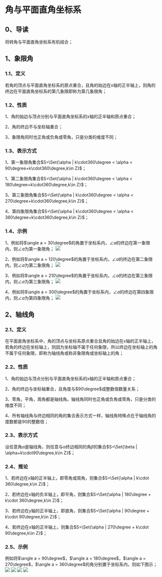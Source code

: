 # 角与平面直角坐标系
## 0、导读
将转角与平面直角坐标系有机结合；

## 1、象限角
### 1.1、定义
若角的顶点与平面直角坐标系的原点重合，且角的始边在x轴的正半轴上，则角的终边在平面直角坐标系的第几象限即称为第几象限角；

### 1.2、性质
1、角的始边与顶点分别与平面直角坐标系的x轴的正半轴和原点重合；

2、角的终边不与坐标轴重合；

3、象限角同时也正角或负角或零角，只是分类的维度不同；

### 1.3、表示方式
1、第一象限角集合$S=\Set{\alpha | k\cdot360\degree < \alpha < 90\degree+k\cdot360\degree,k\in Z}$；

1、第二象限角集合$S=\Set{\alpha | k\cdot360\degree < \alpha < 180\degree+k\cdot360\degree,k\in Z}$；

3、第三象限角集合$S=\Set{\alpha | k\cdot360\degree < \alpha < 270\degree+k\cdot360\degree,k\in Z}$；

4、第四象限角集合$S=\Set{\alpha | k\cdot360\degree < \alpha < 360\degree+k\cdot360\degree,k\in Z}$；

### 1.4、示例
1、例如将$\angle a = 30\degree$的角置于坐标系内，$\angle a$的终边在第一象限内，则$\angle a$为第一象限角；
![](../images/角08.png)

2、例如将$\angle a = 120\degree$的角置于坐标系内，$\angle a$的终边在第二象限内，则$\angle a$为第二象限角；
![](../images/角09.png)

3、例如将$\angle a = 210\degree$的角置于坐标系内，$\angle a$的终边在第三象限内，则$\angle a$为第三象限角；
![](../images/角10.png)

4、例如将$\angle a = 300\degree$的角置于坐标系内，$\angle a$的终边在第四象限内，则$\angle a$为第四象限角；
![](../images/角11.png)

## 2、轴线角
### 2.1、定义
在平面直角坐标系中，角的顶点与坐标系原点重合且角的始边在x轴的正半轴上，若角的终边在坐标轴上，则因为坐标轴不属于任何象限，所以终边在坐标轴上的角不属于任何象限，即称为轴线角或称非象限角或坐标轴上的角；

### 2.2、性质
1、角的始边与顶点分别与平面直角坐标系的x轴的正半轴和原点重合；

2、角的终边与坐标轴重合，且角度与$90\degree$成整数倍数量关系；

3、零角，平角，周角都是轴线角。轴线角同时也正角或负角或零角，只是分类的维度不同；

4、所有轴线角与终边相同的角的集合表示方式一样，轴线角特殊点在于轴线角的度数都是90的整数倍；

### 2.3、表示方式
设任意角$\alpha$是轴线角，则任意与$\alpha$终边相同的角$\beta$的集合$S=\Set{\beta | \alpha+k\cdot90\degree,k\in Z}$；

### 2.4、推论
1、若终边在x轴的正半轴上，即零角或周角，则集合$S=\Set{\alpha | k\cdot 360\degree,k\in Z}$；

2、若终边在x轴的负半轴上，即平角，则集合$S=\Set{\alpha | 180\degree + k\cdot 360\degree,k\in Z}$；

3、若终边在y轴的正半轴上，即直角，则集合$S=\Set{\alpha | 90\degree + k\cdot 90\degree,k\in Z}$；

4、若终边在x轴的正半轴上，则集合$S=\Set{\alpha | 270\degree + k\cdot 90\degree,k\in Z}$；

### 2.5、示例
例如将$\angle a = 90\degree$，$\angle a = 180\degree$，$\angle a = 270\degree$，$\angle a = 360\degree$的角分别置于坐标系内，则如下图示；
![](../images/角12.png)
![](../images/角13.png)
![](../images/角14.png)
![](../images/角15.png)
